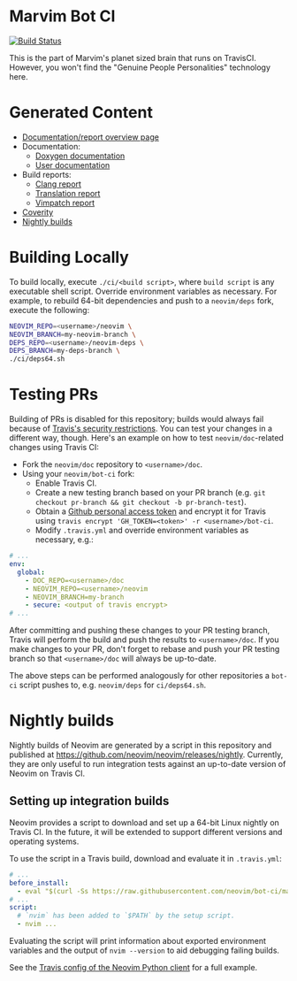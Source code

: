 # Marvim Bot CI

[![Build Status](https://travis-ci.org/neovim/bot-ci.svg?branch=master)](https://travis-ci.org/neovim/bot-ci)

This is the part of Marvim's planet sized brain that runs on TravisCI.
However, you won't find the "Genuine People Personalities" technology here.

# Generated Content

 - [Documentation/report overview page][doc-index]
 - Documentation:
   - [Doxygen documentation][doc-dev]
   - [User documentation][doc-user]
 - Build reports:
   - [Clang report][clang-report]
   - [Translation report][translation-report]
   - [Vimpatch report][vimpatch-report]
 - [Coverity][coverity]
 - [Nightly builds](#nightly-builds)

[doc-index]: http://neovim.io/doc
[doc-dev]: http://neovim.io/doc/dev
[doc-user]: http://neovim.io/doc/user
[clang-report]: http://neovim.io/doc/reports/clang
[translation-report]: http://neovim.io/doc/reports/translations
[vimpatch-report]: http://neovim.io/doc/reports/vimpatch
[coverity]: https://scan.coverity.com/projects/2227

# Building Locally

To build locally, execute `./ci/<build script>`, where `build script` is any
executable shell script. Override environment variables as necessary. For
example, to rebuild 64-bit dependencies and push to a `neovim/deps` fork,
execute the following:

```bash
NEOVIM_REPO=<username>/neovim \
NEOVIM_BRANCH=my-neovim-branch \
DEPS_REPO=<username>/neovim-deps \
DEPS_BRANCH=my-deps-branch \
./ci/deps64.sh
```

# Testing PRs

Building of PRs is disabled for this repository; builds would always fail
because of [Travis's security restrictions][travis-security].
You can test your changes in a different way, though. Here's an example on how
to test `neovim/doc`-related changes using Travis CI:

 * Fork the `neovim/doc` repository to `<username>/doc`.
 * Using your `neovim/bot-ci` fork:
   * Enable Travis CI.
   * Create a new testing branch based on your PR branch (e.g. `git checkout
     pr-branch && git checkout -b pr-branch-test`).
   * Obtain a [Github personal access token](https://github.com/settings/applications)
     and encrypt it for Travis using `travis encrypt 'GH_TOKEN=<token>' -r
     <username>/bot-ci`.
   * Modify `.travis.yml` and override environment variables as necessary, e.g.:

```yaml
# ...
env:
  global:
    - DOC_REPO=<username>/doc
    - NEOVIM_REPO=<username>/neovim
    - NEOVIM_BRANCH=my-branch
    - secure: <output of travis encrypt>
# ...
```

After committing and pushing these changes to your PR testing branch, Travis
will perform the build and push the results to `<username>/doc`. If you make
changes to your PR, don't forget to rebase and push your PR testing branch so
that `<username>/doc` will always be up-to-date.

The above steps can be performed analogously for other repositories a `bot-ci`
script pushes to, e.g. `neovim/deps` for `ci/deps64.sh`.

# Nightly builds

Nightly builds of Neovim are generated by a script in this repository and
published at https://github.com/neovim/neovim/releases/nightly. Currently, they
are only useful to run integration tests against an up-to-date version of
Neovim on Travis CI.

## Setting up integration builds

Neovim provides a script to download and set up a 64-bit Linux nightly on
Travis CI. In the future, it will be extended to support different versions and
operating systems.

To use the script in a Travis build, download and evaluate it in `.travis.yml`:

```yaml
# ...
before_install:
  - eval "$(curl -Ss https://raw.githubusercontent.com/neovim/bot-ci/master/scripts/travis-setup.sh) nightly-x64"
# ...
script:
  # `nvim` has been added to `$PATH` by the setup script.
  - nvim ...
```

Evaluating the script will print information about exported environment
variables and the output of `nvim --version` to aid debugging failing builds.

See the [Travis config of the Neovim Python client](https://github.com/neovim/python-client/blob/master/.travis.yml) for a full example.


[travis-security]: http://docs.travis-ci.com/user/pull-requests/#Security-Restrictions-when-testing-Pull-Requests
